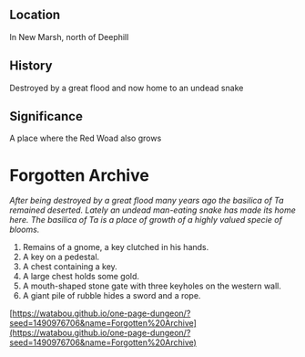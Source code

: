 ## Location
In New Marsh, north of Deephill

## History
Destroyed by a great flood and now home to an undead snake

## Significance
A place where the Red Woad also grows

# Forgotten Archive 

*After being destroyed by a great flood many years ago the basilica of Ta remained deserted. Lately an undead man-eating snake has made its home here. The basilica of Ta is a place of growth of a highly valued specie of blooms.*

1. Remains of a gnome, a key clutched in his hands.
2. A key on a pedestal.
3. A chest containing a key.
4. A large chest holds some gold.
5. A mouth-shaped stone gate with three keyholes on the western wall.
6. A giant pile of rubble hides a sword and a rope.

[https://watabou.github.io/one-page-dungeon/?seed=1490976706&name=Forgotten%20Archive](https://watabou.github.io/one-page-dungeon/?seed=1490976706&name=Forgotten%20Archive)